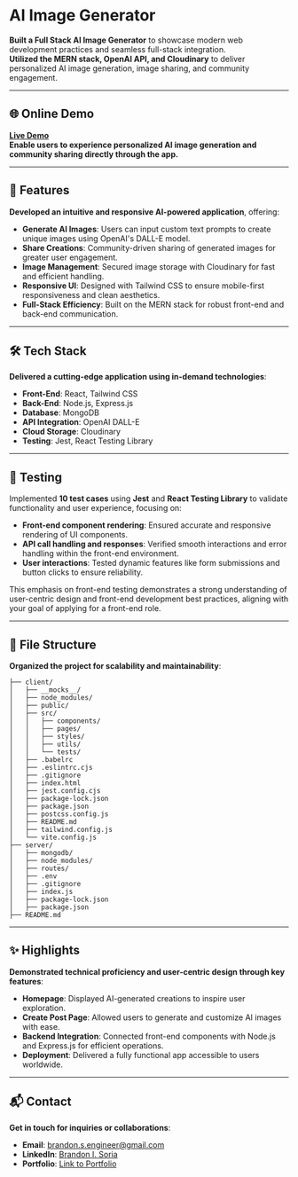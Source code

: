 # AI Image Generator

**Built a Full Stack AI Image Generator** to showcase modern web development practices and seamless full-stack integration.  
**Utilized the MERN stack, OpenAI API, and Cloudinary** to deliver personalized AI image generation, image sharing, and community engagement.

---

## 🌐 Online Demo

**[Live Demo](#)**  
**Enable users to experience personalized AI image generation and community sharing directly through the app.**

---

## 🚀 Features

**Developed an intuitive and responsive AI-powered application**, offering:

- **Generate AI Images**: Users can input custom text prompts to create unique images using OpenAI's DALL-E model.
- **Share Creations**: Community-driven sharing of generated images for greater user engagement.
- **Image Management**: Secured image storage with Cloudinary for fast and efficient handling.
- **Responsive UI**: Designed with Tailwind CSS to ensure mobile-first responsiveness and clean aesthetics.
- **Full-Stack Efficiency**: Built on the MERN stack for robust front-end and back-end communication.

---

## 🛠️ Tech Stack

**Delivered a cutting-edge application using in-demand technologies**:

- **Front-End**: React, Tailwind CSS
- **Back-End**: Node.js, Express.js
- **Database**: MongoDB
- **API Integration**: OpenAI DALL-E
- **Cloud Storage**: Cloudinary
- **Testing**: Jest, React Testing Library

---

## 🧪 Testing

Implemented **10 test cases** using **Jest** and **React Testing Library** to validate functionality and user experience, focusing on:

- **Front-end component rendering**: Ensured accurate and responsive rendering of UI components.
- **API call handling and responses**: Verified smooth interactions and error handling within the front-end environment.
- **User interactions**: Tested dynamic features like form submissions and button clicks to ensure reliability.

This emphasis on front-end testing demonstrates a strong understanding of user-centric design and front-end development best practices, aligning with your goal of applying for a front-end role.

---

## 📂 File Structure

**Organized the project for scalability and maintainability**:

```
├── client/
│   ├── __mocks__/
│   ├── node_modules/
│   ├── public/
│   ├── src/
│   │   ├── components/
│   │   ├── pages/
│   │   ├── styles/
│   │   ├── utils/
│   │   └── tests/
│   ├── .babelrc
│   ├── .eslintrc.cjs
│   ├── .gitignore
│   ├── index.html
│   ├── jest.config.cjs
│   ├── package-lock.json
│   ├── package.json
│   ├── postcss.config.js
│   ├── README.md
│   ├── tailwind.config.js
│   └── vite.config.js
├── server/
│   ├── mongodb/
│   ├── node_modules/
│   ├── routes/
│   ├── .env
│   ├── .gitignore
│   ├── index.js
│   ├── package-lock.json
│   ├── package.json
├── README.md

```

---

## ✨ Highlights

**Demonstrated technical proficiency and user-centric design through key features**:

- **Homepage**: Displayed AI-generated creations to inspire user exploration.
- **Create Post Page**: Allowed users to generate and customize AI images with ease.
- **Backend Integration**: Connected front-end components with Node.js and Express.js for efficient operations.
- **Deployment**: Delivered a fully functional app accessible to users worldwide.

---

## 📬 Contact

**Get in touch for inquiries or collaborations**:

- **Email**: [brandon.s.engineer@gmail.com](mailto:brandon.s.engineer@gmail.com)
- **LinkedIn**: [Brandon I. Soria](https://www.linkedin.com/in/brandon-i-soria/)
- **Portfolio**: [Link to Portfolio](#)
